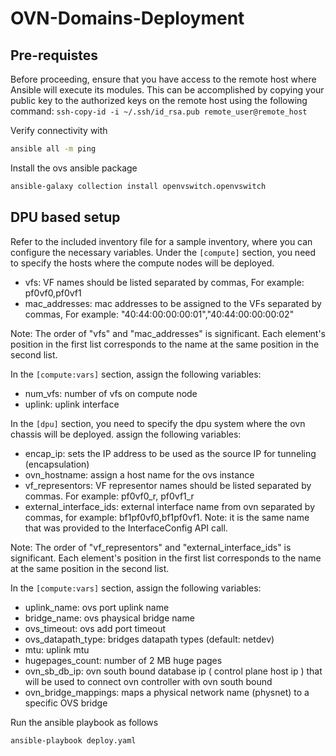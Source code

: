 # OVN-Domains-Deployment


## Pre-requistes

Before proceeding, ensure that you have access to the remote host where Ansible will execute its modules. This can be accomplished by copying your public key to the authorized keys on the remote host using the following command:
`ssh-copy-id -i ~/.ssh/id_rsa.pub remote_user@remote_host`

Verify connectivity with
```sh
ansible all -m ping
```

Install the ovs ansible package
```bash
ansible-galaxy collection install openvswitch.openvswitch
```

## DPU based setup
Refer to the included inventory file for a sample inventory, where you can configure the necessary variables.
Under the `[compute]` section, you need to specify the hosts where the compute nodes will be deployed.
- vfs: VF names should be listed separated by commas,
For example: pf0vf0,pf0vf1
- mac_addresses: mac addresses to be assigned to the VFs separated by commas,
For example: "40:44:00:00:00:01","40:44:00:00:00:02"

Note: The order of "vfs" and "mac_addresses" is significant. Each element's position in the first list corresponds to the name at the same position in the second list.

In the `[compute:vars]` section, assign the following variables:
- num_vfs: number of vfs on compute node
- uplink: uplink interface

In the `[dpu]` section, you need to specify the dpu system where the ovn chassis will be deployed. assign the following variables:
- encap_ip: sets the IP address to be used as the source IP for tunneling (encapsulation)
- ovn_hostname: assign a host name for the ovs instance
- vf_representors: VF representor names should be listed separated by commas. For example: pf0vf0_r, pf0vf1_r
- external_interface_ids: external interface name from ovn separated by commas, for example: bf1pf0vf0,bf1pf0vf1. Note: it is the same name that was provided to the InterfaceConfig API call.

Note: The order of "vf_representors" and "external_interface_ids" is significant. Each element's position in the first list corresponds to the name at the same position in the second list.

In the `[compute:vars]` section, assign the following variables:
- uplink_name: ovs port uplink name
- bridge_name: ovs phaysical bridge name
- ovs_timeout: ovs add port timeout
- ovs_datapath_type: bridges datapath types (default: netdev)
- mtu: uplink mtu
- hugepages_count: number of 2 MB huge pages
- ovn_sb_db_ip: ovn south bound database ip ( control plane host ip ) that will be used to connect ovn controller with ovn south bound
- ovn_bridge_mappings: maps a physical network name (physnet) to a specific OVS bridge

Run the ansible playbook as follows

```bash
ansible-playbook deploy.yaml
```